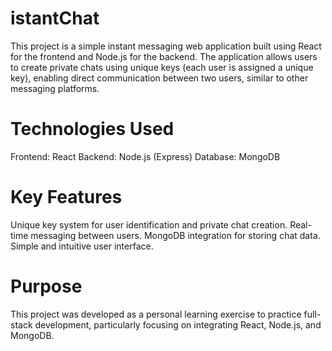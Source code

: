 # istantChat
This project is a simple instant messaging web application built using React for the frontend and Node.js for the backend.
The application allows users to create private chats using unique keys (each user is assigned a unique key), enabling direct communication between two users, similar to other messaging platforms.

# Technologies Used
Frontend: React
Backend: Node.js (Express)
Database: MongoDB
# Key Features
Unique key system for user identification and private chat creation.
Real-time messaging between users.
MongoDB integration for storing chat data.
Simple and intuitive user interface.
# Purpose
This project was developed as a personal learning exercise to practice full-stack development, particularly focusing on integrating React, Node.js, and MongoDB.
